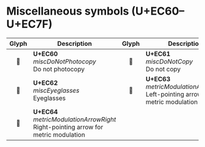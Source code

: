 Miscellaneous symbols (U+EC60–U+EC7F)
=====================================

| **Glyph** | **Description** | **Glyph** | **Description**
| :-------: | --------------- | :-------: | ---------------
|<span class="bravura_large">&#xec60;</span> | **U+EC60**<br/>*miscDoNotPhotocopy*<br/>Do not photocopy | <span class="bravura_large">&#xec61;</span> | **U+EC61**<br/>*miscDoNotCopy*<br/>Do not copy
|<span class="bravura_large">&#xec62;</span> | **U+EC62**<br/>*miscEyeglasses*<br/>Eyeglasses | <span class="bravura_large">&#xec63;</span> | **U+EC63**<br/>*metricModulationArrowLeft*<br/>Left-pointing arrow for metric modulation
|<span class="bravura_large">&#xec64;</span> | **U+EC64**<br/>*metricModulationArrowRight*<br/>Right-pointing arrow for metric modulation | &nbsp; | &nbsp;